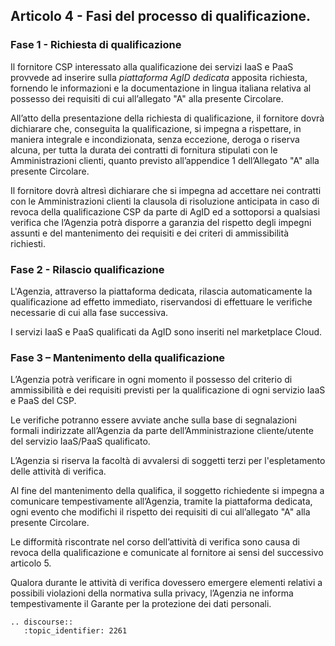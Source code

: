 ## Articolo 4 - Fasi del processo di qualificazione.

### Fase 1 - Richiesta di qualificazione

Il fornitore CSP interessato alla qualificazione dei servizi IaaS e PaaS provvede ad
inserire sulla *piattaforma AgID dedicata* apposita richiesta, fornendo le
informazioni e la documentazione in lingua italiana relativa al possesso dei 
requisiti di cui all’allegato "A" alla presente Circolare.

All’atto della presentazione della richiesta di qualificazione, il
fornitore dovrà dichiarare che, conseguita la qualificazione, si
impegna a rispettare, in maniera integrale e incondizionata, senza eccezione,
deroga o riserva alcuna, per tutta la durata dei contratti di fornitura
stipulati con le Amministrazioni clienti, quanto previsto all’appendice 1
dell’Allegato "A" alla presente Circolare.

Il fornitore dovrà altresì dichiarare che si impegna ad accettare
nei contratti con le Amministrazioni clienti la clausola di risoluzione
anticipata in caso di revoca della qualificazione CSP da parte
di AgID ed a sottoporsi a qualsiasi verifica che l’Agenzia potrà disporre a
garanzia del rispetto degli impegni assunti e del mantenimento dei requisiti e
dei criteri di ammissibilità richiesti.

### Fase 2 - Rilascio qualificazione

L'Agenzia, attraverso la piattaforma dedicata, rilascia automaticamente la qualificazione ad effetto immediato, 
riservandosi di effettuare le verifiche necessarie di cui alla fase successiva.

I servizi IaaS e PaaS qualificati da AgID sono inseriti nel marketplace Cloud. 


### Fase 3 – Mantenimento della qualificazione

L’Agenzia potrà verificare in ogni momento il possesso del criterio di ammissibilità e
dei requisiti previsti per la qualificazione di ogni servizio IaaS e PaaS del CSP.

Le verifiche potranno essere avviate anche sulla base di segnalazioni formali indirizzate
all’Agenzia da parte dell’Amministrazione cliente/utente del servizio IaaS/PaaS
qualificato.

L’Agenzia si riserva la facoltà di avvalersi di soggetti terzi per l'espletamento delle
attività di verifica.

Al fine del mantenimento della qualifica, il soggetto richiedente si
impegna a comunicare tempestivamente all’Agenzia, tramite la piattaforma dedicata, ogni evento che modifichi il
rispetto dei requisiti di cui all’allegato "A" alla presente Circolare.

Le difformità riscontrate nel corso dell’attività di verifica sono causa di revoca della qualificazione e comunicate al fornitore ai sensi del successivo articolo 5.

Qualora durante le attività di verifica dovessero emergere
elementi relativi a possibili violazioni della normativa sulla privacy,
l’Agenzia ne informa tempestivamente il Garante per la protezione dei dati
personali.

```eval_rst
.. discourse::
   :topic_identifier: 2261
```
